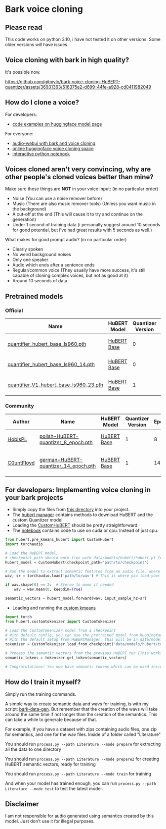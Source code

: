# Bark voice cloning

## Please read
This code works on python 3.10, i have not tested it on other versions. Some older versions will have issues.

## Voice cloning with bark in high quality?
It's possible now.

https://github.com/gitmylo/bark-voice-cloning-HuBERT-quantizer/assets/36931363/516375e2-d699-44fe-a928-cd0411982049



## How do I clone a voice?
For developers:
* [code examples on huggingface model page](https://huggingface.co/GitMylo/bark-voice-cloning)

For everyone:
* [audio-webui with bark and voice cloning](https://github.com/gitmylo/audio-webui)
* [online huggingface voice cloning space](https://huggingface.co/spaces/GitMylo/bark-voice-cloning)
* [interactive python notebook](notebook.ipynb)

## Voices cloned aren't very convincing, why are other people's cloned voices better than mine?
Make sure these things are **NOT** in your voice input: (in no particular order)
* Noise (You can use a noise remover before)
* Music (There are also music remover tools) (Unless you want music in the background)
* A cut-off at the end (This will cause it to try and continue on the generation)
* Under 1 second of training data (i personally suggest around 10 seconds for good potential, but i've had great results with 5 seconds as well.)

What makes for good prompt audio? (in no particular order)
* Clearly spoken
* No weird background noises
* Only one speaker
* Audio which ends after a sentence ends
* Regular/common voice (They usually have more success, it's still capable of cloning complex voices, but not as good at it)
* Around 10 seconds of data

## Pretrained models
### Official

| Name                                                                                                                                         | HuBERT Model                                                              | Quantizer Version | Epoch | Language | Dataset                                                                                          |
|----------------------------------------------------------------------------------------------------------------------------------------------|---------------------------------------------------------------------------|-------------------|-------|----------|--------------------------------------------------------------------------------------------------|
| [quantifier_hubert_base_ls960.pth](https://huggingface.co/GitMylo/bark-voice-cloning/blob/main/quantifier_hubert_base_ls960.pth)             | [HuBERT Base](https://dl.fbaipublicfiles.com/hubert/hubert_base_ls960.pt) | 0                 | 3     | ENG      | [GitMylo/bark-semantic-training](https://huggingface.co/datasets/GitMylo/bark-semantic-training) |
| [quantifier_hubert_base_ls960_14.pth](https://huggingface.co/GitMylo/bark-voice-cloning/blob/main/quantifier_hubert_base_ls960_14.pth)       | [HuBERT Base](https://dl.fbaipublicfiles.com/hubert/hubert_base_ls960.pt) | 0                 | 14    | ENG      | [GitMylo/bark-semantic-training](https://huggingface.co/datasets/GitMylo/bark-semantic-training) |
| [quantifier_V1_hubert_base_ls960_23.pth](https://huggingface.co/GitMylo/bark-voice-cloning/blob/main/quantifier_V1_hubert_base_ls960_23.pth) | [HuBERT Base](https://dl.fbaipublicfiles.com/hubert/hubert_base_ls960.pt) | 1                 | 23    | ENG      | [GitMylo/bark-semantic-training](https://huggingface.co/datasets/GitMylo/bark-semantic-training) |

### Community

| Author                                      | Name                                                                                                                                                                 | HuBERT Model                                                              | Quantizer Version | Epoch | Language | Dataset                                                                                                                      |
|---------------------------------------------|----------------------------------------------------------------------------------------------------------------------------------------------------------------------|---------------------------------------------------------------------------|-------------------|-------|----------|------------------------------------------------------------------------------------------------------------------------------|
| [HobisPL](https://github.com/HobisPL)       | [polish-HuBERT-quantizer_8_epoch.pth](https://huggingface.co/Hobis/bark-voice-cloning-polish-HuBERT-quantizer/blob/main/polish-HuBERT-quantizer_8_epoch.pth)         | [HuBERT Base](https://dl.fbaipublicfiles.com/hubert/hubert_base_ls960.pt) | 1                 | 8     | POL      | [Hobis/bark-polish-semantic-wav-training](https://huggingface.co/datasets/Hobis/bark-polish-semantic-wav-training)           |
| [C0untFloyd](https://github.com/C0untFloyd) | [ german-HuBERT-quantizer_14_epoch.pth](https://huggingface.co/CountFloyd/bark-voice-cloning-german-HuBERT-quantizer/blob/main/german-HuBERT-quantizer_14_epoch.pth) | [HuBERT Base](https://dl.fbaipublicfiles.com/hubert/hubert_base_ls960.pt) | 1                 | 14    | GER      | [CountFloyd/bark-german-semantic-wav-training](https://huggingface.co/datasets/CountFloyd/bark-german-semantic-wav-training) |


## For developers: Implementing voice cloning in your bark projects
* Simply copy the files from [this directory](https://github.com/gitmylo/bark-voice-cloning-HuBERT-quantizer/tree/master/hubert) into your project.
* The [hubert manager](https://github.com/gitmylo/bark-voice-cloning-HuBERT-quantizer/blob/master/hubert/hubert_manager.py) contains methods to download HuBERT and the custom Quantizer model.
* Loading the [CustomHuBERT](https://github.com/gitmylo/bark-voice-cloning-HuBERT-quantizer/blob/master/hubert/pre_kmeans_hubert.py) should be pretty straightforward
* The [notebook](notebook.ipynb) contains code to use on cuda or cpu. Instead of just cpu.
```python
from hubert.pre_kmeans_hubert import CustomHubert
import torchaudio

# Load the HuBERT model,
# checkpoint_path should work fine with data/models/hubert/hubert.pt for the default config
hubert_model = CustomHubert(checkpoint_path='path/to/checkpoint')

# Run the model to extract semantic features from an audio file, where wav is your audio file
wav, sr = torchaudio.load('path/to/wav') # This is where you load your wav, with soundfile or torchaudio for example

if wav.shape[0] == 2:  # Stereo to mono if needed
    wav = wav.mean(0, keepdim=True)

semantic_vectors = hubert_model.forward(wav, input_sample_hz=sr)
```
* Loading and running the [custom kmeans](https://github.com/gitmylo/bark-voice-cloning-HuBERT-quantizer)

```python
import torch
from hubert.customtokenizer import CustomTokenizer

# Load the CustomTokenizer model from a checkpoint
# With default config, you can use the pretrained model from huggingface
# With the default setup from HuBERTManager, this will be in data/models/hubert/tokenizer.pth
tokenizer = CustomTokenizer.load_from_checkpoint('data/models/hubert/tokenizer.pth')  # Automatically uses the right layers

# Process the semantic vectors from the previous HuBERT run (This works in batches, so you can send the entire HuBERT output)
semantic_tokens = tokenizer.get_token(semantic_vectors)

# Congratulations! You now have semantic tokens which can be used inside of a speaker prompt file.
```

## How do I train it myself?
Simply run the training commands.

A simple way to create semantic data and wavs for training, is with my script: [bark-data-gen](https://github.com/gitmylo/bark-data-gen). But remember that the creation of the wavs will take around the same time if not longer than the creation of the semantics. This can take a while to generate because of that.

For example, if you have a dataset with zips containing audio files, one zip for semantics, and one for the wav files. Inside of a folder called "Literature"

You should run `process.py --path Literature --mode prepare` for extracting all the data to one directory

You should run `process.py --path Literature --mode prepare2` for creating HuBERT semantic vectors, ready for training

You should run `process.py --path Literature --mode train` for training

And when your model has trained enough, you can run `process.py --path Literature --mode test` to test the latest model.

## Disclaimer
I am not responsible for audio generated using semantics created by this model. Just don't use it for illegal purposes.
